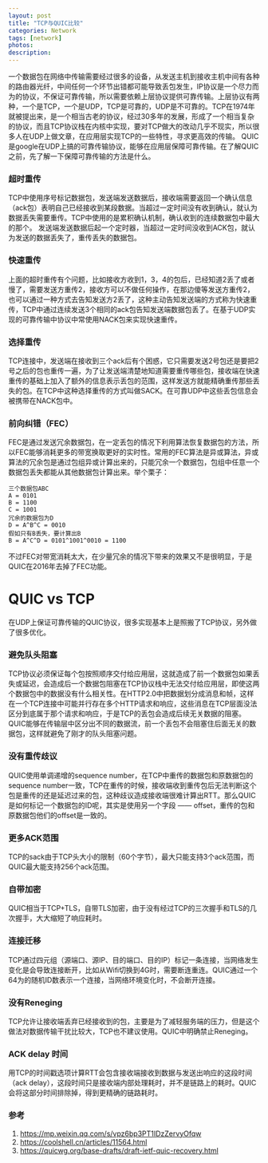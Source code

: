 ```yaml
---
layout: post
title: "TCP与QUIC比较"
categories: Network
tags: [network]
photos:
description: 
---
```


一个数据包在网络中传输需要经过很多的设备，从发送主机到接收主机中间有各种的路由器光纤，中间任何一个环节出错都可能导致丢包发生，IP协议是一个尽力而为的协议，不保证可靠传输，所以需要依赖上层协议提供可靠传输。上层协议有两种，一个是TCP，一个是UDP，TCP是可靠的，UDP是不可靠的。TCP在1974年就被提出来，是一个相当古老的协议，经过30多年的发展，形成了一个相当复杂的协议，而且TCP协议栈在内核中实现，要对TCP做大的改动几乎不现实，所以很多人在UDP上做文章，在应用层实现TCP的一些特性，寻求更高效的传输。
QUIC是google在UDP上搞的可靠传输协议，能够在应用层保障可靠传输。在了解QUIC之前，先了解一下保障可靠传输的方法是什么。

### 超时重传
TCP中使用序号标记数据包，发送端发送数据后，接收端需要返回一个确认信息（ack包）表明自己已经接收到某段数据。当超过一定时间没有收到确认，就认为数据丢失需要重传。TCP中使用的是累积确认机制，确认收到的连续数据包中最大的那个。
发送端发送数据后起一个定时器，当超过一定时间没收到ACK包，就认为发送的数据丢失了，重传丢失的数据包。

### 快速重传
上面的超时重传有个问题，比如接收方收到1，3，4的包后，已经知道2丢了或者慢了，需要发送方重传2，接收方可以不做任何操作，在那边傻等发送方重传2，也可以通过一种方式去告知发送方2丢了，这种主动告知发送端的方式称为快速重传，TCP中通过连续发送3个相同的ack包告知发送端数据包丢了。在基于UDP实现的可靠传输中协议中常使用NACK包来实现快速重传。

### 选择重传
TCP连接中，发送端在接收到三个ack后有个困惑，它只需要发送2号包还是要把2号之后的包也重传一遍，为了让发送端清楚地知道需要重传哪些包，接收端在快速重传的基础上加入了额外的信息表示丢包的范围，这样发送方就能精确重传那些丢失的包。在TCP中这种选择重传的方式叫做SACK。在可靠UDP中这些丢包信息会被携带在NACK包中。

### 前向纠错（FEC）
FEC是通过发送冗余数据包，在一定丢包的情况下利用算法恢复数据包的方法，所以FEC能够消耗更多的带宽换取更好的实时性。常用的FEC算法是异或算法，异或算法的冗余包是通过包组异或计算出来的，只能冗余一个数据包，包组中任意一个数据包丢失都能从其他数据包计算出来。举个栗子：
```
三个数据包ABC
A = 0101
B = 1100
C = 1001
冗余的数据包为D
D = A^B^C = 0010
假如只有B丢失，要计算出B
B = A^C^D = 0101^1001^0010 = 1100
```
不过FEC对带宽消耗太大，在少量冗余的情况下带来的效果又不是很明显，于是QUIC在2016年去掉了FEC功能。

# QUIC vs TCP
在UDP上保证可靠传输的QUIC协议，很多实现基本上是照搬了TCP协议，另外做了很多优化。
### 避免队头阻塞
TCP协议必须保证每个包按照顺序交付给应用层，这就造成了前一个数据包如果丢失或延迟，会造成后一个数据包阻塞在TCP协议栈中无法交付给应用层，即使这两个数据包中的数据没有什么相关性。在HTTP2.0中把数据划分成消息和帧，这样在一个TCP连接中可能并行存在多个HTTP请求和响应，这些消息在TCP层面没法区分到底属于那个请求和响应，于是TCP的丢包会造成后续无关数据的阻塞。QUIC能够在传输层中区分出不同的数据流，前一个丢包不会阻塞住后面无关的数据包，这样就避免了刚才的队头阻塞问题。
### 没有重传歧议
QUIC使用单调递增的sequence number，在TCP中重传的数据包和原数据包的sequence number一致，TCP在重传的时候，接收端收到重传包后无法判断这个包是重传的还是延迟过来的包，这种歧议造成接收端很难计算出RTT。那么QUIC是如何标记一个数据包的ID呢，其实是使用另一个字段 —— offset，重传的包和原数据包他们的offset是一致的。
### 更多ACK范围
TCP的sack由于TCP头大小的限制（60个字节），最大只能支持3个ack范围，而QUIC最大能支持256个ack范围。
### 自带加密
QUIC相当于TCP+TLS，自带TLS加密，由于没有经过TCP的三次握手和TLS的几次握手，大大缩短了响应耗时。
### 连接迁移
TCP通过四元组（源端口、源IP、目的端口、目的IP）标记一条连接，当网络发生变化是会导致连接断开，比如从Wifi切换到4G时，需要断连重连。QUIC通过一个64为的随机ID数表示一个连接，当网络环境变化时，不会断开连接。
### 没有Reneging
TCP允许让接收端丢弃已经接收到的包，主要是为了减轻服务端的压力，但是这个做法对数据传输干扰比较大，TCP也不建议使用。QUIC中明确禁止Reneging。
### ACK delay 时间
用TCP的时间戳选项计算RTT会包含接收端接收到数据与发送出响应的这段时间（ack delay），这段时间只是接收端内部处理耗时，并不是链路上的耗时。QUIC会将这部分时间排除掉，得到更精确的链路耗时。

### 参考
1. https://mp.weixin.qq.com/s/vpz6bp3PT1IDzZervyOfqw  
2. https://coolshell.cn/articles/11564.html  
3. https://quicwg.org/base-drafts/draft-ietf-quic-recovery.html  
